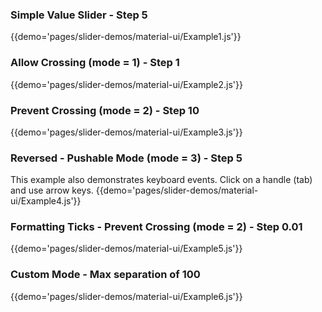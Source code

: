 ### Simple Value Slider - Step 5 
{{demo='pages/slider-demos/material-ui/Example1.js'}}

### Allow Crossing (mode = 1) - Step 1
{{demo='pages/slider-demos/material-ui/Example2.js'}}

### Prevent Crossing (mode = 2) - Step 10
{{demo='pages/slider-demos/material-ui/Example3.js'}}

### Reversed - Pushable Mode (mode = 3) - Step 5 
This example also demonstrates keyboard events. Click on a handle (tab) and use arrow keys.
{{demo='pages/slider-demos/material-ui/Example4.js'}}

### Formatting Ticks - Prevent Crossing (mode = 2) - Step 0.01
{{demo='pages/slider-demos/material-ui/Example5.js'}}

### Custom Mode  - Max separation of 100
{{demo='pages/slider-demos/material-ui/Example6.js'}}